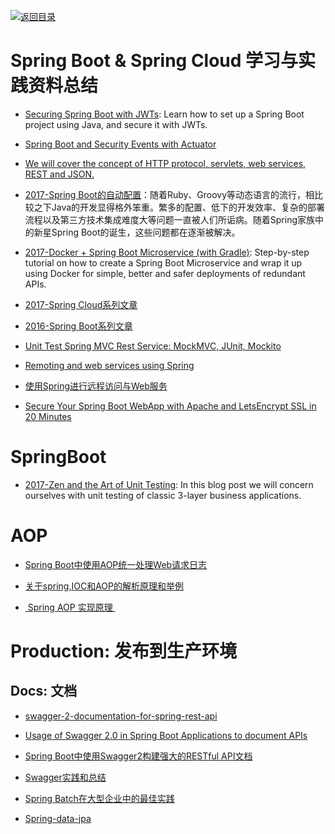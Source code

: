 [![返回目录](https://parg.co/UGo)](https://github.com/wxyyxc1992/Awesome-Reference) 
 
 
 
 
 

# Spring Boot & Spring Cloud 学习与实践资料总结



- [Securing Spring Boot with JWTs](https://auth0.com/blog/securing-spring-boot-with-jwts/): Learn how to set up a Spring Boot project using Java, and secure it with JWTs.

- [Spring Boot and Security Events with Actuator](http://blog.codeleak.pl/2017/03/spring-boot-and-security-events-with-actuator.html)

- [We will cover the concept of HTTP protocol, servlets, web services, REST and JSON.](https://howtotrainyourjava.com/2017/03/09/spring-web-basics/)

- [2017-Spring Boot的自动配置](http://www.tuicool.com/articles/zAfQjy3)：随着Ruby、Groovy等动态语言的流行，相比较之下Java的开发显得格外笨重。繁多的配置、低下的开发效率、复杂的部署流程以及第三方技术集成难度大等问题一直被人们所诟病。随着Spring家族中的新星Spring Boot的诞生，这些问题都在逐渐被解决。

- [2017-Docker + Spring Boot Microservice (with Gradle)](https://parg.co/bhg): Step-by-step tutorial on how to create a Spring Boot Microservice and wrap it up using Docker for simple, better and safer deployments of redundant APIs.


- [2017-Spring Cloud系列文章](http://www.ityouknow.com/spring-cloud) 

- [2016-Spring Boot系列文章](http://www.ityouknow.com/spring-boot) 


- [Unit Test Spring MVC Rest Service: MockMVC, JUnit, Mockito](http://memorynotfound.com/unit-test-spring-mvc-rest-service-junit-mockito/)

- [Remoting and web services using Spring](http://docs.spring.io/spring/docs/current/spring-framework-reference/html/remoting.html)

- [使用Spring进行远程访问与Web服务](http://www.cnblogs.com/zfc2201/p/3473974.html)
- [Secure Your Spring Boot WebApp with Apache and LetsEncrypt SSL in 20 Minutes](https://stormpath.com/blog/secure-spring-boot-webapp-apache-letsencrypt-ssl)
 


# SpringBoot



- [2017-Zen and the Art of Unit Testing](http://marcin-chwedczuk.github.io/zen-and-the-art-of-unit-testing): In this blog post we will concern ourselves with unit testing of classic 3-layer business applications.



# AOP


- [Spring Boot中使用AOP统一处理Web请求日志](http://blog.didispace.com/springbootaoplog/)

- [关于spring,IOC和AOP的解析原理和举例](http://blog.sina.com.cn/s/blog_624a352c0101fo9j.html)

- [ Spring AOP 实现原理 ](http://blog.csdn.net/moreevan/article/details/11977115) 


# Production: 发布到生产环境


## Docs: 文档


- [swagger-2-documentation-for-spring-rest-api](http://www.baeldung.com/swagger-2-documentation-for-spring-rest-api)

- [Usage of Swagger 2.0 in Spring Boot Applications to document APIs](http://heidloff.net/article/usage-of-swagger-2-0-in-spring-boot-applications-to-document-apis/) 

- [Spring Boot中使用Swagger2构建强大的RESTful API文档](http://blog.didispace.com/springbootswagger2/)

- [Swagger实践和总结](http://blog.sina.com.cn/s/blog_72ef7bea0102vpu7.html)
- [Spring Batch在大型企业中的最佳实践](http://insights.thoughtworkers.org/spring-batch-best-practices/)


- [Spring-data-jpa](http://www.cnblogs.com/dreamroute/p/5173896.html)